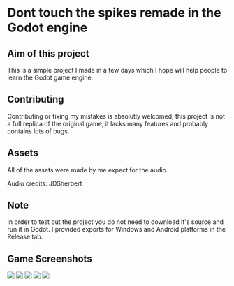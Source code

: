 # Dont touch the spikes remade in the Godot engine
 
## Aim of this project
This is a simple project I made in a few days which I hope will help people to learn the Godot game engine.

## Contributing
Contributing or fixing my mistakes is absolutly welcomed, this project is not a full replica of the original game, it lacks many features and probably contains lots of bugs.

## Assets
All of the assets were made by me expect for the audio.

Audio credits: JDSherbert

## Note
In order to test out the project you do not need to download it's source and run it in Godot. I provided exports for Windows and Android platforms in the Release tab.

## Game Screenshots

![](Screenshots/Screenshot-Menu.png)
![](Screenshots/Screenshot-InGame-1.png)
![](Screenshots/Screenshot-InGame-2.png)
![](Screenshots/Screenshot-InGame-3.png)
![](Screenshots/Screenshot-DeathScreen.png)
